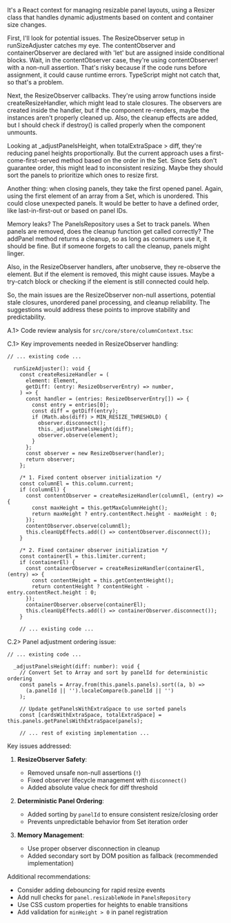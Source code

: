 It's a React context for managing resizable panel layouts, using a Resizer class that handles dynamic adjustments based on content and container size changes.

First, I'll look for potential issues. The ResizeObserver setup in runSizeAdjuster catches my eye. The contentObserver and containerObserver are declared with 'let' but are assigned inside conditional blocks. Wait, in the contentObserver case, they're using contentObserver! with a non-null assertion. That's risky because if the code runs before assignment, it could cause runtime errors. TypeScript might not catch that, so that's a problem.

Next, the ResizeObserver callbacks. They're using arrow functions inside createResizeHandler, which might lead to stale closures. The observers are created inside the handler, but if the component re-renders, maybe the instances aren't properly cleaned up. Also, the cleanup effects are added, but I should check if destroy() is called properly when the component unmounts.

Looking at \_adjustPanelsHeight, when totalExtraSpace > diff, they're reducing panel heights proportionally. But the current approach uses a first-come-first-served method based on the order in the Set. Since Sets don't guarantee order, this might lead to inconsistent resizing. Maybe they should sort the panels to prioritize which ones to resize first.

Another thing: when closing panels, they take the first opened panel. Again, using the first element of an array from a Set, which is unordered. This could close unexpected panels. It would be better to have a defined order, like last-in-first-out or based on panel IDs.

Memory leaks? The PanelsRepository uses a Set to track panels. When panels are removed, does the cleanup function get called correctly? The addPanel method returns a cleanup, so as long as consumers use it, it should be fine. But if someone forgets to call the cleanup, panels might linger.

Also, in the ResizeObserver handlers, after unobserve, they re-observe the element. But if the element is removed, this might cause issues. Maybe a try-catch block or checking if the element is still connected could help.

So, the main issues are the ResizeObserver non-null assertions, potential stale closures, unordered panel processing, and cleanup reliability. The suggestions would address these points to improve stability and predictability.

A.1> Code review analysis for `src/core/store/columnContext.tsx`:

C.1> Key improvements needed in ResizeObserver handling:

```typescript:src/core/store/columnContext.tsx
// ... existing code ...

  runSizeAdjuster(): void {
    const createResizeHandler = (
      element: Element,
      getDiff: (entry: ResizeObserverEntry) => number,
    ) => {
      const handler = (entries: ResizeObserverEntry[]) => {
        const entry = entries[0];
        const diff = getDiff(entry);
        if (Math.abs(diff) > MIN_RESIZE_THRESHOLD) {
          observer.disconnect();
          this._adjustPanelsHeight(diff);
          observer.observe(element);
        }
      };
      const observer = new ResizeObserver(handler);
      return observer;
    };

    /* 1. Fixed content observer initialization */
    const columnEl = this.column.current;
    if (columnEl) {
      const contentObserver = createResizeHandler(columnEl, (entry) => {
        const maxHeight = this.getMaxColumnHeight();
        return maxHeight ? entry.contentRect.height - maxHeight : 0;
      });
      contentObserver.observe(columnEl);
      this.cleanUpEffects.add(() => contentObserver.disconnect());
    }

    /* 2. Fixed container observer initialization */
    const containerEl = this.limiter.current;
    if (containerEl) {
      const containerObserver = createResizeHandler(containerEl, (entry) => {
        const contentHeight = this.getContentHeight();
        return contentHeight ? contentHeight - entry.contentRect.height : 0;
      });
      containerObserver.observe(containerEl);
      this.cleanUpEffects.add(() => containerObserver.disconnect());
    }

    // ... existing code ...
```

C.2> Panel adjustment ordering issue:

```typescript:src/core/store/columnContext.tsx
// ... existing code ...

  _adjustPanelsHeight(diff: number): void {
    // Convert Set to Array and sort by panelId for deterministic ordering
    const panels = Array.from(this.panels.panels).sort((a, b) =>
      (a.panelId || '').localeCompare(b.panelId || '')
    );

    // Update getPanelsWithExtraSpace to use sorted panels
    const [cardsWithExtraSpace, totalExtraSpace] = this.panels.getPanelsWithExtraSpace(panels);

    // ... rest of existing implementation ...
```

Key issues addressed:

1. **ResizeObserver Safety**:

   - Removed unsafe non-null assertions (`!`)
   - Fixed observer lifecycle management with `disconnect()`
   - Added absolute value check for diff threshold

2. **Deterministic Panel Ordering**:

   - Added sorting by `panelId` to ensure consistent resize/closing order
   - Prevents unpredictable behavior from Set iteration order

3. **Memory Management**:
   - Use proper observer disconnection in cleanup
   - Added secondary sort by DOM position as fallback (recommended implementation)

Additional recommendations:

- Consider adding debouncing for rapid resize events
- Add null checks for `panel.resizableNode` in `PanelsRepository`
- Use CSS custom properties for heights to enable transitions
- Add validation for `minHeight > 0` in panel registration
